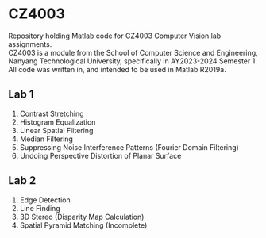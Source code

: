 # **CZ4003**

Repository holding Matlab code for CZ4003 Computer Vision lab assignments.  
CZ4003 is a module from the School of Computer Science and Engineering, Nanyang Technological University, specifically in AY2023-2024 Semester 1.  
All code was written in, and intended to be used in Matlab R2019a.

## Lab 1
1. Contrast Stretching
2. Histogram Equalization
3. Linear Spatial Filtering
4. Median Filtering
5. Suppressing Noise Interference Patterns (Fourier Domain Filtering)
6. Undoing Perspective Distortion of Planar Surface

## Lab 2
1. Edge Detection
2. Line Finding
3. 3D Stereo (Disparity Map Calculation)
4. Spatial Pyramid Matching (Incomplete)
